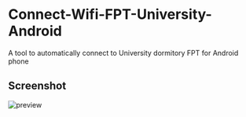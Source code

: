 # Connect-Wifi-FPT-University-Android
A tool to automatically connect to University dormitory FPT for Android phone

## Screenshot
![preview](https://i.imgur.com/BJeUd2H.png)
